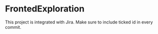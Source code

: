 # FrontedExploration
This project is integrated with Jira.
Make sure to include ticked id in every commit.